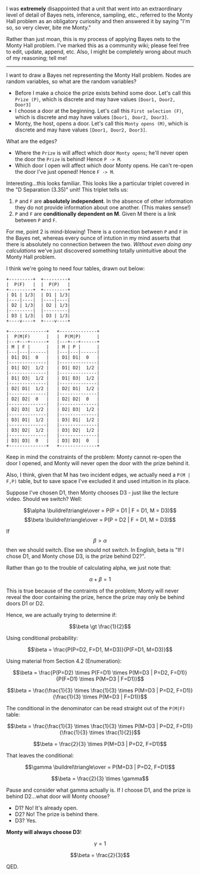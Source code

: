 I was **extremely** disappointed that a unit that went into an extraordinary level of detail of Bayes nets, inference, sampling, etc., referred to the Monty Hall problem as an obligatory curiosity and then answered it by saying "I'm so, so very clever, bite me Monty."

Rather than just moan, this is my process of applying Bayes nets to the Monty Hall problem. I've marked this as a community wiki; please feel free to edit, update, append, etc. Also, I might be completely wrong about much of my reasoning; tell me!

- - -

I want to draw a Bayes net representing the Monty Hall problem. Nodes are random variables, so what are the random variables?

-    Before I make a choice the prize exists behind some door. Let's call this `Prize (P)`, which is discrete and may have values `[Door1, Door2, Door3]`
-    I choose a door at the beginning. Let's call this `First selection (F)`, which is discrete and may have values `[Door1, Door2, Door3]`. 
-    Monty, the host, opens a door. Let's call this `Monty opens (M)`, which is discrete and may have values `[Door1, Door2, Door3]`.

What are the edges?

-    Where the `Prize` is will affect which door `Monty opens`; he'll never open the door the `Prize` is behind! Hence `P -> M`.
-    Which door I open will affect which door Monty opens. He can't re-open the door I've just opened! Hence `F -> M`.

Interesting...this looks familiar. This looks like a particular triplet covered in the "D Separation (3.35)" unit! This triplet tells us:

1.    `P` and `F` are **absolutely independent**. In the absence of other information they do not provide information about one another. (This makes sense!)
2.    `P` and `F` are **conditionally dependent on M**. Given M there is a link between `P` and `F`.

For me, point 2 is mind-blowing! There is a connection between `P` and `F` in the Bayes net, whereas every ounce of intution in my mind asserts that there is absolutely no connection between the two. *Without even doing any calculations* we've just discovered something totally unintuitive about the Monty Hall problem.

I think we're going to need four tables, drawn out below:

    +---------+  +---------+
    |  P(F)   |  |  P(P)   |
    +---------+  +---------+
    | D1 | 1/3|  | D1 | 1/3|
    |----|----|  |----|----|
    | D2 | 1/3|  | D2 | 1/3|
    |---------|  |---------|
    | D3 | 1/3|  | D3 | 1/3|
    +----v----+  +----v----+

    +--------------+   +--------------+
    |  P(M|F)      |   |  P(M|P)      |
    |---+---+------+   |---+---+------+
    | M | F |      |   | M | P |      |
    |---|---|------|   |---|---|------|
    | D1| D1|  0   |   | D1| D1|  0   |
    |--------------|   |--------------|
    | D1| D2|  1/2 |   | D1| D2|  1/2 |
    |--------------|   |--------------|
    | D1| D3|  1/2 |   | D1| D3|  1/2 |
    |--------------|   |--------------|
    | D2| D1|  1/2 |   | D2| D1|  1/2 |
    |--------------|   |--------------|
    | D2| D2|  0   |   | D2| D2|  0   |
    |--------------|   |--------------|
    | D2| D3|  1/2 |   | D2| D3|  1/2 |
    |--------------|   |--------------|
    | D3| D1|  1/2 |   | D3| D1|  1/2 |
    |--------------|   |--------------|
    | D3| D2|  1/2 |   | D3| D2|  1/2 |
    |--------------|   |--------------|
    | D3| D3|  0   |   | D3| D3|  0   |
    +--------------+   +--------------+

Keep in mind the constraints of the problem: Monty cannot re-open the door I opened, and Monty will never open the door with the prize behind it.

Also, I think, given that M has two incident edges, we actually need a `P(M | F,P)` table, but to save space I've excluded it and used intuition in its place.

Suppose I've chosen D1, then Monty chooses D3 - just like the lecture video. Should we switch? Well:

$$\alpha \buildrel\triangle\over = P(P = D1 | F = D1, M = D3)$$
$$\beta \buildrel\triangle\over = P(P = D2 | F = D1, M = D3)$$

If $$\beta \gt \alpha$$ then we should switch. Else we should not switch. In English, beta is "If I chose D1, and Monty chose D3, is the prize behind D2?".

Rather than go to the trouble of calculating alpha, we just note that:

$$\alpha + \beta = 1$$

This is true because of the contraints of the problem; Monty will never reveal the door containing the prize, hence the prize may only be behind doors D1 or D2.

Hence, we are actually trying to determine if:

$$\beta \gt \frac{1}{2}$$

Using conditional probability:

$$\beta = \frac{P(P=D2, F=D1, M=D3)}{P(F=D1, M=D3)}$$

Using material from Section 4.2 (Enumeration):

$$\beta = \frac{P(P=D2) \times P(F=D1) \times P(M=D3 | P=D2, F=D1)}{P(F=D1) \times P(M=D3 | F=D1)}$$

$$\beta = \frac{\frac{1}{3} \times \frac{1}{3} \times P(M=D3 | P=D2, F=D1)}{\frac{1}{3} \times P(M=D3 | F=D1)}$$

The conditional in the denominator can be read straight out of the `P(M|F)` table:

$$\beta = \frac{\frac{1}{3} \times \frac{1}{3} \times P(M=D3 | P=D2, F=D1)}{\frac{1}{3} \times \frac{1}{2}}$$

$$\beta = \frac{2}{3} \times P(M=D3 | P=D2, F=D1)$$

That leaves the conditional:

$$\gamma \buildrel\triangle\over = P(M=D3 | P=D2, F=D1)$$

$$\beta = \frac{2}{3} \times \gamma$$

Pause and consider what gamma actually is. If I choose D1, and the prize is behind D2...what door will Monty choose?

-    D1? No! It's already open.
-    D2? No! The prize is behind there.
-    D3? Yes.

**Monty will always choose D3**!

$$\gamma = 1$$

$$\beta = \frac{2}{3}$$

QED.